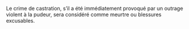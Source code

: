 Le crime de castration, s’il a été immédiatement provoqué par un outrage violent à la pudeur, sera considéré comme meurtre ou blessures excusables.
